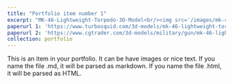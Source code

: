 ```yaml
---
title: "Portfolio item number 1"
excerpt: "MK-46-Lightweight-Torpedo-3D-Model<br/><img src='/images/mk-46-lightweight-torpedo-3d-model-max-obj-3ds-mtl.jpg'>"
paperurl 1: 'https://www.turbosquid.com/3d-models/mk-46-lightweight-torpedo-971977'
paperurl 2: 'https://www.cgtrader.com/3d-models/military/gun/mk-46-lightweight-torpedo'
collection: portfolio
---
```


This is an item in your portfolio. It can be have images or nice text. If you name the file .md, it will be parsed as markdown. If you name the file .html, it will be parsed as HTML. 
